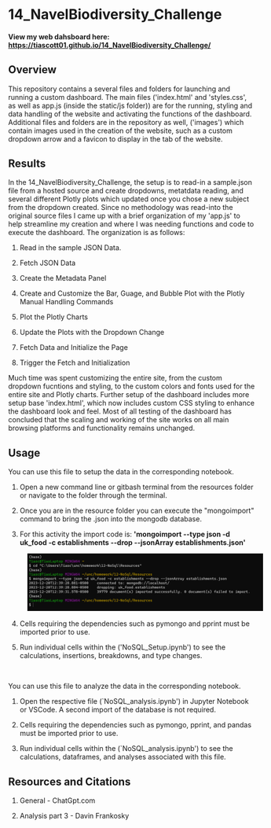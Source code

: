 # 14_NavelBiodiversity_Challenge

#### View my web dahsboard here: https://tiascott01.github.io/14_NavelBiodiversity_Challenge/

## Overview

This repository contains a several files and folders for launching and running a custom dashboard. The main files ('index.html' and 'styles.css', as well as app.js (inside the static/js folder)) are for the running, styling and data handling of the website and activating the functions of the dashboard. Additional files and folders are in the repository as well, ('images') which contain images used in the creation of the website, such as a custom dropdown arrow and a favicon to display in the tab of the website.

## Results

In the 14_NavelBiodiversity_Challenge, the setup is to read-in a sample.json file from a hosted source and create dropdowns, metatdata reading, and several different Plotly plots which updated once you chose a new subject from the dropdown created. Since no methodology was read-into the original source files I came up with a brief organization of my 'app.js' to help streamline my creation and where I was needing functions and code to execute the dashboard. The organization is as follows:

1. Read in the sample JSON Data.

2. Fetch JSON Data
   
3. Create the Metadata Panel

4. Create and Customize the Bar, Guage, and Bubble Plot with the Plotly Manual Handling Commands

5. Plot the Plotly Charts

6. Update the Plots with the Dropdown Change

7. Fetch Data and Initialize the Page

8. Trigger the Fetch and Initialization


Much time was spent customizing the entire site, from the custom dropdown fucntions and styling, to the custom colors and fonts used for the entire site and Plotly charts. Further setup of the dashboard includes more setup base 'index.html', which now includes custom CSS styling to enhance the dashboard look and feel. Most of all testing of the dashboard has concluded that the scaling and working of the site works on all main browsing platforms and functionality remains unchanged.




## Usage

You can use this file to setup the data in the corresponding notebook.

1. Open a new command line or gitbash terminal from the resources folder or navigate to the folder through the terminal.

2. Once you are in the resource folder you can execute the "mongoimport" command to bring the .json into the mongodb database.
   
3. For this activity the import code is: **'mongoimport --type json -d uk_food -c establishments --drop --jsonArray establishments.json'**
    <p align="center">
    <img src="https://github.com/tiascott01/12_NoSQL_Challenge/blob/main/import.png" width="750", hspace="15">
    </p>
   

5. Cells requiring the dependencies such as pymongo and pprint must be imported prior to use.
   
6. Run individual cells within the ('NoSQL_Setup.ipynb') to see the calculations, insertions, breakdowns, and type changes.

</br>

You can use this file to analyze the data in the corresponding notebook.

1. Open the respective file (`NoSQL_analysis.ipynb') in Jupyter Notebook or VSCode. A second import of the database is not required. 
   
2. Cells requiring the dependencies such as pymongo, pprint, and pandas must be imported prior to use.

2. Run individual cells within the (`NoSQL_analysis.ipynb') to see the calculations, dataframes, and analyses associated with this file.



## Resources and Citations

1. General - ChatGpt.com

2. Analysis part 3 - Davin Frankosky
